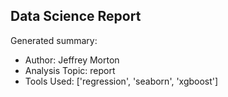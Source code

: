 ## Data Science Report

Generated summary:

- Author: Jeffrey Morton
- Analysis Topic: report
- Tools Used: ['regression', 'seaborn', 'xgboost']
